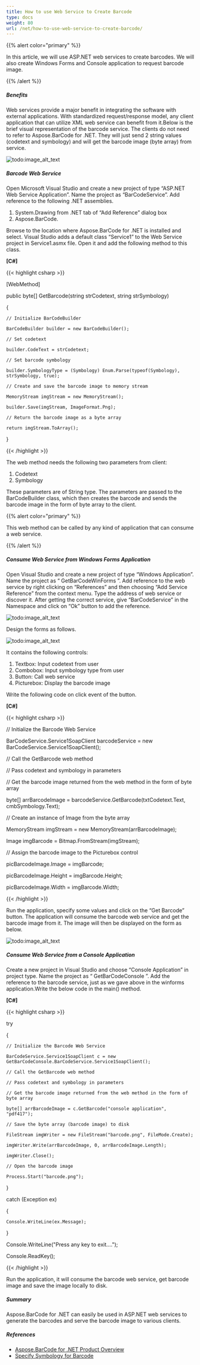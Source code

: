```yaml
---
title: How to use Web Service to Create Barcode
type: docs
weight: 80
url: /net/how-to-use-web-service-to-create-barcode/
---
```


{{% alert color="primary" %}} 

In this article, we will use ASP.NET web services to create barcodes. We will also create Windows Forms and Console application to request barcode image.

{{% /alert %}} 
##### **Benefits**
Web services provide a major benefit in integrating the software with external applications. With standardized request/response model, any client application that can utilize XML web service can benefit from it.Below is the brief visual representation of the barcode service. The clients do not need to refer to Aspose.BarCode for .NET. They will just send 2 string values (codetext and symbology) and will get the barcode image (byte array) from service.

![todo:image_alt_text](how-to-use-web-service-to-create-barcode_1.png)
##### **Barcode Web Service**
Open Microsoft Visual Studio and create a new project of type “ASP.NET Web Service Application”. Name the project as “BarCodeService”. Add reference to the following .NET assemblies.

1. System.Drawing from .NET tab of “Add Reference” dialog box
1. Aspose.BarCode.

Browse to the location where Aspose.BarCode for .NET is installed and select. Visual Studio adds a default class “Service1” to the Web Service project in Service1.asmx file. Open it and add the following method to this class.

**[C#]**

{{< highlight csharp >}}

 [WebMethod]

public byte[] GetBarcode(string strCodetext, string strSymbology)

{

    // Initialize BarCodeBuilder

    BarCodeBuilder builder = new BarCodeBuilder();

    // Set codetext

    builder.CodeText = strCodetext;

    // Set barcode symbology

    builder.SymbologyType = (Symbology) Enum.Parse(typeof(Symbology), strSymbology, true);

    // Create and save the barcode image to memory stream

    MemoryStream imgStream = new MemoryStream();

    builder.Save(imgStream, ImageFormat.Png);

    // Return the barcode image as a byte array

    return imgStream.ToArray();

}



{{< /highlight >}}

The web method needs the following two parameters from client:

1. Codetext
1. Symbology

These parameters are of String type. The parameters are passed to the BarCodeBuilder class, which then creates the barcode and sends the barcode image in the form of byte array to the client.

{{% alert color="primary" %}} 

This web method can be called by any kind of application that can consume a web service.

{{% /alert %}} 
##### **Consume Web Service from Windows Forms Application**
Open Visual Studio and create a new project of type “Windows Application”. Name the project as “ GetBarCodeWinForms ”. Add reference to the web service by right clicking on “References” and then choosing “Add Service Reference” from the context menu. Type the address of web service or discover it. After getting the correct service, give “BarCodeService” in the Namespace and click on “Ok” button to add the reference.

![todo:image_alt_text](how-to-use-web-service-to-create-barcode_2.png)


Design the forms as follows.

![todo:image_alt_text](how-to-use-web-service-to-create-barcode_3.png)

It contains the following controls:

1. Textbox: Input codetext from user
1. Combobox: Input symbology type from user
1. Button: Call web service
1. Picturebox: Display the barcode image

Write the following code on click event of the button.

**[C#]**

{{< highlight csharp >}}

 // Initialize the Barcode Web Service

BarCodeService.Service1SoapClient barcodeService = new BarCodeService.Service1SoapClient();

// Call the GetBarcode web method

// Pass codetext and symbology in parameters

// Get the barcode image returned from the web method in the form of byte array

byte[] arrBarcodeImage = barcodeService.GetBarcode(txtCodetext.Text, cmbSymbology.Text);

// Create an instance of Image from the byte array

MemoryStream imgStream = new MemoryStream(arrBarcodeImage);

Image imgBarcode = Bitmap.FromStream(imgStream);

// Assign the barcode image to the Picturebox control

picBarcodeImage.Image = imgBarcode;

picBarcodeImage.Height = imgBarcode.Height;

picBarcodeImage.Width = imgBarcode.Width;



{{< /highlight >}}



Run the application, specify some values and click on the “Get Barcode” button. The application will consume the barcode web service and get the barcode image from it. The image will then be displayed on the form as below.

![todo:image_alt_text](how-to-use-web-service-to-create-barcode_4.png)
##### **Consume Web Service from a Console Application**
Create a new project in Visual Studio and choose “Console Application” in project type. Name the project as “ GetBarCodeConsole ”. Add the reference to the barcode service, just as we gave above in the winforms application.Write the below code in the main() method.

**[C#]**

{{< highlight csharp >}}

 try

{

    // Initialize the Barcode Web Service

    BarCodeService.Service1SoapClient c = new GetBarCodeConsole.BarCodeService.Service1SoapClient();

    // Call the GetBarcode web method

    // Pass codetext and symbology in parameters

    // Get the barcode image returned from the web method in the form of byte array

    byte[] arrBarcodeImage = c.GetBarcode("console application", "pdf417");

    // Save the byte array (barcode image) to disk

    FileStream imgWriter = new FileStream("barcode.png", FileMode.Create);

    imgWriter.Write(arrBarcodeImage, 0, arrBarcodeImage.Length);

    imgWriter.Close();

    // Open the barcode image

    Process.Start("barcode.png");

}

catch (Exception ex)

{

    Console.WriteLine(ex.Message);

}

Console.WriteLine("Press any key to exit....");

Console.ReadKey();



{{< /highlight >}}



Run the application, it will consume the barcode web service, get barcode image and save the image locally to disk.
##### **Summary**
Aspose.BarCode for .NET can easily be used in ASP.NET web services to generate the barcodes and serve the barcode image to various clients.
##### **References**
- [Aspose.BarCode for .NET Product Overview](/barcode/net/product-overview-html/)
- [Specify Symbology for Barcode](/barcode/net/symbologies-for-barcodes-html/)
